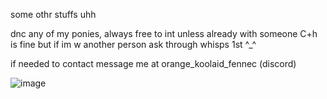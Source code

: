 some othr stuffs uhh

dnc any of my ponies, always free to int unless already with someone C+h is fine but if im w another person ask through whisps 1st ^_^

if needed to contact message me at orange_koolaid_fennec (discord) 

![image](https://github.com/user-attachments/assets/d103a9ac-a051-42f6-91b4-2fcc3ab04cde)


